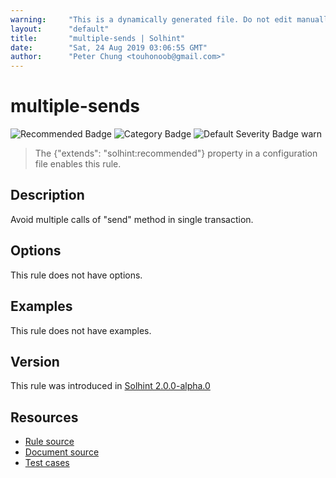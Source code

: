 ```yaml
---
warning:     "This is a dynamically generated file. Do not edit manually."
layout:      "default"
title:       "multiple-sends | Solhint"
date:        "Sat, 24 Aug 2019 03:06:55 GMT"
author:      "Peter Chung <touhonoob@gmail.com>"
---
```


# multiple-sends
![Recommended Badge](https://img.shields.io/badge/-Recommended-brightgreen)
![Category Badge](https://img.shields.io/badge/-Security%20Rules-informational)
![Default Severity Badge warn](https://img.shields.io/badge/Default%20Severity-warn-yellow)
> The {"extends": "solhint:recommended"} property in a configuration file enables this rule.


## Description
Avoid multiple calls of "send" method in single transaction.

## Options
This rule does not have options.

## Examples
This rule does not have examples.

## Version
This rule was introduced in [Solhint 2.0.0-alpha.0](https://github.com/protofire/solhint/tree/v2.0.0-alpha.0)

## Resources
- [Rule source](https://github.com/protofire/solhint/tree/master/lib/rules/security/multiple-sends.js)
- [Document source](https://github.com/protofire/solhint/tree/master/docs/rules/security/multiple-sends.md)
- [Test cases](https://github.com/protofire/solhint/tree/master/test/rules/security/multiple-sends.js)
